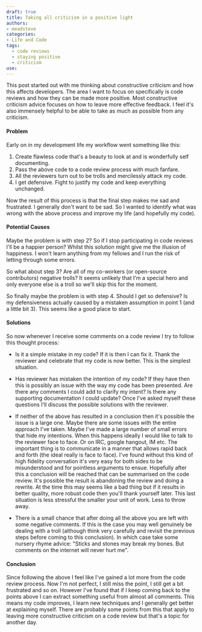 ```yaml
---
draft: true
title: Taking all criticism in a positive light
authors:
- meadsteve
categories:
- Life and Code
tags:
  - code reviews
  - staying positive
  - criticism
use:
---
```


This post started out with me thinking about constructive criticism and how this affects developers.
The area I want to focus on specifically is code reviews and how they can be made more positive.
Most constructive criticism advice focuses on how to leave more effective feedback.
I feel it's also immensely helpful to be able to take as much as possible from any criticism.

#### Problem
Early on in my development life my workflow went something like this:

 1. Create flawless code that's a beauty to look at and is wonderfully self documenting.
 1. Pass the above code to a code review process with much fanfare.
 1. All the reviewers turn out to be trolls and mercilessly attack my code.
 1. I get defensive. Fight to justify my code and keep everything unchanged.

Now the result of this process is that the final step makes me sad and frustrated. I generally don't want to be sad.
So I wanted to identify what was wrong with the above process and improve  my life (and hopefully my code).

#### Potential Causes
Maybe the problem is with step 2? So if I stop participating in code reviews I'll be a happier person?
Whilst this solution might give me the illusion of happiness. I won't learn anything from my fellows and I run the risk of letting through some errors.

So what about step 3? Are all of my co-workers (or open-source contributors) negative trolls?
It seems unlikely that I'm a special hero and only everyone else is a troll so we'll skip this for the moment.

So finally maybe the problem is with step 4. Should I get so defensive?
Is my defensiveness actually caused by a mistaken assumption in point 1 (and a little bit 3). This seems like a good place to start.

#### Solutions
So now whenever I receive some comments on a code review I try to follow this thought process:

 * Is it a simple mistake in my code?
 If it is then I can fix it.
 Thank the reviewer and celebrate that my code is now better.
 This is the simplest situation.

 * Has reviewer has mistaken the intention of my code?
 If they have then this is possibly an issue with the way my code has been presented.
 Are there any comments I could add to clarify my intent?
 Is there any supporting documentation I could update?
 Once I've asked myself these questions I'll discuss the possible solutions with the reviewer.

 * If neither of the above has resulted in a conclusion then it's possible the issue is a large one.
 Maybe there are some issues with the entire approach I've taken.
 Maybe I've made a large number of small errors that hide my intentions.
 When this happens ideally I would like to talk to the reviewer face to face. Or on IRC, google hangout, IM etc.
 The important thing is to communicate in a manner that allows rapid back and forth (the ideal really is face to face).
 I've found without this kind of high fidelity conversation it's very easy for both sides to be misunderstood and for pointless arguments to ensue.
 Hopefully after this a conclusion will be reached that can be summarised on the code review.
 It's possible the result is abandoning the review and doing a rewrite.
 At the time this may seems like a bad thing but if it results in better quality, more robust code then you'll thank yourself later.
 This last situation is less stressful the smaller your unit of work. Less to throw away.

 * There is a small chance that after doing all the above you are left with some negative comments.
 If this is the case you may well genuinely be dealing with a troll (although think very carefully and revisit the previous steps before coming to this conclusion).
 In which case take some nursery rhyme advice: "Sticks and stones may break my bones. But comments on the internet will never hurt me".

#### Conclusion

Since following the above I feel like I've gained a lot more from the code review process.
Now I'm not perfect, I still miss the point, I still get a bit frustrated and so on.
However I've found that if I keep coming back to the points above I can extract something useful from almost all comments.
This means my code improves, I learn new techniques and I generally get better at explaining myself.
There are probably some points from this that apply to leaving more constructive criticism on a code review but that's a topic for another day.
